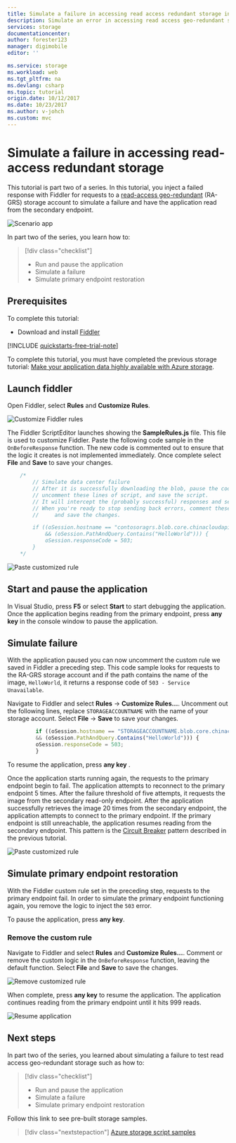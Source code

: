 ```yaml
---
title: Simulate a failure in accessing read access redundant storage in Azure | Microsoft Docs 
description: Simulate an error in accessing read access geo-redundant storage
services: storage
documentationcenter: 
author: forester123
manager: digimobile
editor: ''

ms.service: storage
ms.workload: web
ms.tgt_pltfrm: na
ms.devlang: csharp
ms.topic: tutorial
origin.date: 10/12/2017
ms.date: 10/23/2017
ms.author: v-johch
ms.custom: mvc
---
```


# Simulate a failure in accessing read-access redundant storage

This tutorial is part two of a series. In this tutorial, you inject a failed response with Fiddler for requests to a [read-access geo-redundant](../common/storage-redundancy.md#read-access-geo-redundant-storage) (RA-GRS) storage account to simulate a failure and have the application read from the secondary endpoint.

![Scenario app](media/storage-simulate-failure-ragrs-account-app/scenario.png)

In part two of the series, you learn how to:

> [!div class="checklist"]
> * Run and pause the application
> * Simulate a failure
> * Simulate primary endpoint restoration

## Prerequisites

To complete this tutorial:

* Download and install [Fiddler](https://www.telerik.com/download/fiddler)

[!INCLUDE [quickstarts-free-trial-note](../../../includes/quickstarts-free-trial-note.md)]

To complete this tutorial, you must have completed the previous storage tutorial: [Make your application data highly available with Azure storage][previous-tutorial].

## Launch fiddler

Open Fiddler, select **Rules** and **Customize Rules**.

![Customize Fiddler rules](media/storage-simulate-failure-ragrs-account-app/figure1.png)

The Fiddler ScriptEditor launches showing the **SampleRules.js** file. This file is used to customize Fiddler. Paste the following code sample in the `OnBeforeResponse` function. The new code is commented out to ensure that the logic it creates is not implemented immediately. Once complete select **File** and **Save** to save your changes.

```javascript
	/*
		// Simulate data center failure
		// After it is successfully downloading the blob, pause the code in the sample,
		// uncomment these lines of script, and save the script.
		// It will intercept the (probably successful) responses and send back a 503 error. 
		// When you're ready to stop sending back errors, comment these lines of script out again 
		//     and save the changes.

		if ((oSession.hostname == "contosoragrs.blob.core.chinacloudapi.cn") 
	    	&& (oSession.PathAndQuery.Contains("HelloWorld"))) {
			oSession.responseCode = 503;  
		}
	*/
```

![Paste customized rule](media/storage-simulate-failure-ragrs-account-app/figure2.png)

## Start and pause the application

In Visual Studio, press **F5** or select **Start** to start debugging the application. Once the application begins reading from the primary endpoint, press **any key** in the console window to pause the application.

## Simulate failure

With the application paused you can now uncomment the custom rule we saved in Fiddler a preceding step. This code sample looks for requests to the RA-GRS storage account and if the path contains the name of the image, `HelloWorld`, it returns a response code of `503 - Service Unavailable`.

Navigate to Fiddler and select **Rules** -> **Customize Rules...**.  Uncomment out the following lines, replace `STORAGEACCOUNTNAME` with the name of your storage account. Select **File** -> **Save** to save your changes.

```javascript
         if ((oSession.hostname == "STORAGEACCOUNTNAME.blob.core.chinacloudapi.cn")
         && (oSession.PathAndQuery.Contains("HelloWorld"))) {
         oSession.responseCode = 503;
         }
```

To resume the application, press **any key** .

Once the application starts running again, the requests to the primary endpoint begin to fail. The application attempts to reconnect to the primary endpoint 5 times. After the failure threshold of five attempts, it requests the image from the secondary read-only endpoint. After the application successfully retrieves the image 20 times from the secondary endpoint, the application attempts to connect to the primary endpoint. If the primary endpoint is still unreachable, the application resumes reading from the secondary endpoint. This pattern is the [Circuit Breaker](https://docs.microsoft.com/azure/architecture/patterns/circuit-breaker) pattern described in the previous tutorial.

![Paste customized rule](media/storage-simulate-failure-ragrs-account-app/figure3.png)

## Simulate primary endpoint restoration

With the Fiddler custom rule set in the preceding step, requests to the primary endpoint fail. In order to simulate the primary endpoint functioning again, you remove the logic to inject the `503` error.

To pause the application, press **any key**.

### Remove the custom rule

Navigate to Fiddler and select **Rules** and **Customize Rules...**.  Comment or remove the custom logic in the `OnBeforeResponse` function, leaving the default function. Select **File** and **Save** to save the changes.

![Remove customized rule](media/storage-simulate-failure-ragrs-account-app/figure5.png)

When complete, press **any key** to resume the application. The application continues reading from the primary endpoint until it hits 999 reads.

![Resume application](media/storage-simulate-failure-ragrs-account-app/figure4.png)

## Next steps

In part two of the series, you learned about simulating a failure to test read access geo-redundant storage such as how to:

> [!div class="checklist"]
> * Run and pause the application
> * Simulate a failure
> * Simulate primary endpoint restoration

Follow this link to see pre-built storage samples.

> [!div class="nextstepaction"]
> [Azure storage script samples](storage-samples-blobs-cli.md)

[previous-tutorial]: storage-create-geo-redundant-storage.md